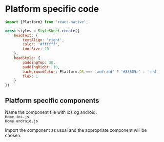 
# Platform specific code

```Javascript
import {Platform} from 'react-native';

const styles = StyleSheet.create({
    headText: {
        textAlign: 'right',
        color: '#ffffff',
        fontSize: 20
    },
    headStyle: {
        paddingTop: 30,
        paddingRight: 10,
        backgroundColor: Platform.OS === 'android' ? '#35605a' : 'red',
        flex: 1
    }
})
```

## Platform specific components
Name the component file with ios og android.\
`Home.ios.js`\
`Home.android.js`

Import the component as usual and the appropriate component will be chosen.